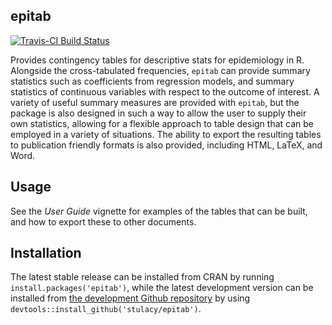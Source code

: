 ## epitab

[![Travis-CI Build Status](https://travis-ci.org/stulacy/epitab.svg?branch=master)](https://travis-ci.org/stulacy/epitab)

Provides contingency tables for descriptive stats for epidemiology in R. Alongside the cross-tabulated frequencies, `epitab` can provide summary statistics such as coefficients from regression models, and summary statistics of continuous variables with respect to the outcome of interest. A variety of useful summary measures are provided with `epitab`, but the package is also designed in such a way to allow the user to supply their own statistics, allowing for a flexible approach to table design that can be employed in a variety of situations. The ability to export the resulting tables to publication friendly formats is also provided, including HTML, LaTeX, and Word.

## Usage

See the *User Guide* vignette for examples of the tables that can be built, and how to export these to other documents.

## Installation

The latest stable release can be installed from CRAN by running `install.packages('epitab')`, while the latest development version can be installed from [the development Github repository](https://github.com/stulacy/epitab) by using `devtools::install_github('stulacy/epitab')`.
